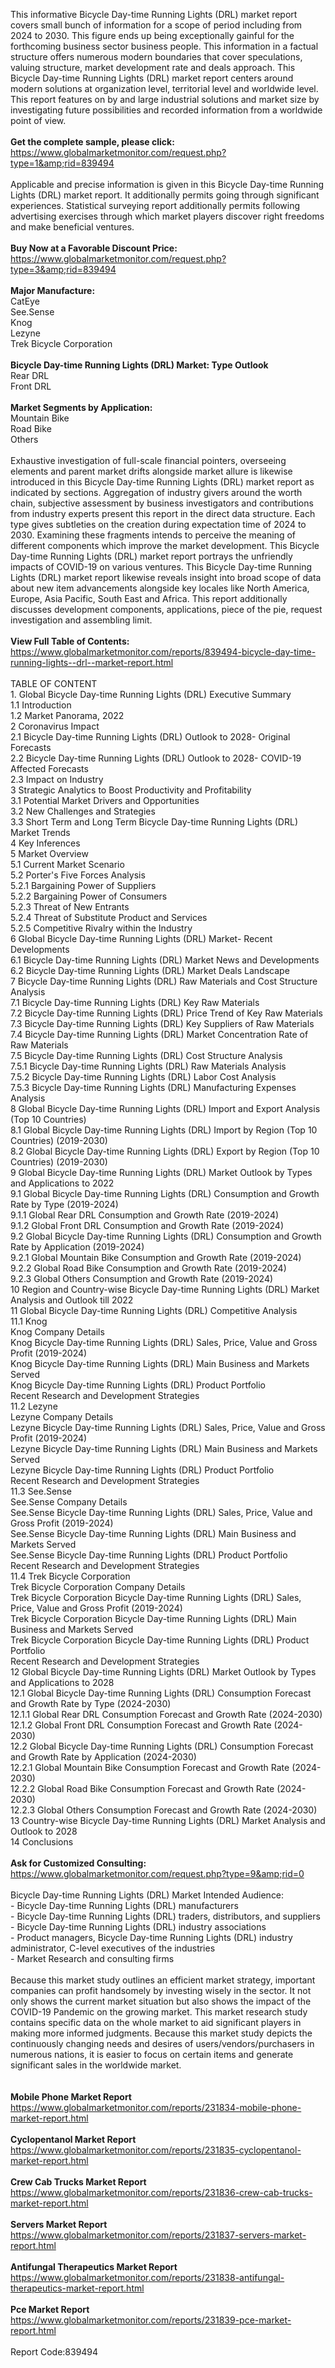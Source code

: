 This informative Bicycle Day-time Running Lights (DRL) market report covers small bunch of information for a scope of period including from 2024 to 2030. This figure ends up being exceptionally gainful for the forthcoming business sector business people. This information in a factual structure offers numerous modern boundaries that cover speculations, valuing structure, market development rate and deals approach. This Bicycle Day-time Running Lights (DRL) market report centers around modern solutions at organization level, territorial level and worldwide level. This report features on by and large industrial solutions and market size by investigating future possibilities and recorded information from a worldwide point of view.<br /><br /><strong>Get the complete sample, please click:</strong><br /><a href="https://www.globalmarketmonitor.com/request.php?type=1&amp;rid=839494">https://www.globalmarketmonitor.com/request.php?type=1&amp;rid=839494</a><br /><br />Applicable and precise information is given in this Bicycle Day-time Running Lights (DRL) market report. It additionally permits going through significant experiences. Statistical surveying report additionally permits following advertising exercises through which market players discover right freedoms and make beneficial ventures.<br /><br /><strong>Buy Now at a Favorable Discount Price:</strong><br /><a href="https://www.globalmarketmonitor.com/request.php?type=3&amp;rid=839494">https://www.globalmarketmonitor.com/request.php?type=3&amp;rid=839494</a><br /><br /><strong>Major Manufacture:</strong><br /> CatEye <br />See.Sense <br />Knog <br />Lezyne <br />Trek Bicycle Corporation <br /><br /><strong>Bicycle Day-time Running Lights (DRL) Market: Type Outlook</strong><br />Rear DRL <br />Front DRL <br /><br /><strong>Market Segments by Application:</strong><br />Mountain Bike <br />Road Bike <br />Others <br /><br />Exhaustive investigation of full-scale financial pointers, overseeing elements and parent market drifts alongside market allure is likewise introduced in this Bicycle Day-time Running Lights (DRL) market report as indicated by sections. Aggregation of industry givers around the worth chain, subjective assessment by business investigators and contributions from industry experts present this report in the direct data structure. Each type gives subtleties on the creation during expectation time of 2024 to 2030. Examining these fragments intends to perceive the meaning of different components which improve the market development. This Bicycle Day-time Running Lights (DRL) market report portrays the unfriendly impacts of COVID-19 on various ventures. This Bicycle Day-time Running Lights (DRL) market report likewise reveals insight into broad scope of data about new item advancements alongside key locales like North America, Europe, Asia Pacific, South East and Africa. This report additionally discusses development components, applications, piece of the pie, request investigation and assembling limit.<br /><br /><strong>View Full Table of Contents:</strong><br /><a href="https://www.globalmarketmonitor.com/reports/839494-bicycle-day-time-running-lights--drl--market-report.html">https://www.globalmarketmonitor.com/reports/839494-bicycle-day-time-running-lights--drl--market-report.html</a><br /><br />TABLE OF CONTENT<br />1. Global Bicycle Day-time Running Lights (DRL) Executive Summary<br />1.1 Introduction<br />1.2 Market Panorama, 2022<br />2 Coronavirus Impact<br />2.1 Bicycle Day-time Running Lights (DRL) Outlook to 2028- Original Forecasts<br />2.2 Bicycle Day-time Running Lights (DRL) Outlook to 2028- COVID-19 Affected Forecasts<br />2.3 Impact on Industry<br />3 Strategic Analytics to Boost Productivity and Profitability<br />3.1 Potential Market Drivers and Opportunities<br />3.2 New Challenges and Strategies<br />3.3 Short Term and Long Term Bicycle Day-time Running Lights (DRL) Market Trends<br />4 Key Inferences<br />5 Market Overview<br />5.1 Current Market Scenario<br />5.2 Porter's Five Forces Analysis<br />5.2.1 Bargaining Power of Suppliers<br />5.2.2 Bargaining Power of Consumers<br />5.2.3 Threat of New Entrants<br />5.2.4 Threat of Substitute Product and Services<br />5.2.5 Competitive Rivalry within the Industry<br />6 Global Bicycle Day-time Running Lights (DRL) Market- Recent Developments<br />6.1 Bicycle Day-time Running Lights (DRL) Market News and Developments<br />6.2 Bicycle Day-time Running Lights (DRL) Market Deals Landscape<br />7 Bicycle Day-time Running Lights (DRL) Raw Materials and Cost Structure Analysis<br />7.1 Bicycle Day-time Running Lights (DRL) Key Raw Materials<br />7.2 Bicycle Day-time Running Lights (DRL) Price Trend of Key Raw Materials<br />7.3 Bicycle Day-time Running Lights (DRL) Key Suppliers of Raw Materials<br />7.4 Bicycle Day-time Running Lights (DRL) Market Concentration Rate of Raw Materials<br />7.5 Bicycle Day-time Running Lights (DRL) Cost Structure Analysis<br />7.5.1 Bicycle Day-time Running Lights (DRL) Raw Materials Analysis<br />7.5.2 Bicycle Day-time Running Lights (DRL) Labor Cost Analysis<br />7.5.3 Bicycle Day-time Running Lights (DRL) Manufacturing Expenses Analysis<br />8 Global Bicycle Day-time Running Lights (DRL) Import and Export Analysis (Top 10 Countries)<br />8.1 Global Bicycle Day-time Running Lights (DRL) Import by Region (Top 10 Countries) (2019-2030)<br />8.2 Global Bicycle Day-time Running Lights (DRL) Export by Region (Top 10 Countries) (2019-2030)<br />9 Global Bicycle Day-time Running Lights (DRL) Market Outlook by Types and Applications to 2022<br />9.1 Global Bicycle Day-time Running Lights (DRL) Consumption and Growth Rate by Type (2019-2024)<br />9.1.1 Global Rear DRL Consumption and Growth Rate (2019-2024)<br />9.1.2 Global Front DRL Consumption and Growth Rate (2019-2024)<br />9.2 Global Bicycle Day-time Running Lights (DRL) Consumption and Growth Rate by Application (2019-2024)<br />9.2.1  Global Mountain Bike Consumption and Growth Rate (2019-2024)<br />9.2.2  Global Road Bike Consumption and Growth Rate (2019-2024)<br />9.2.3  Global Others Consumption and Growth Rate (2019-2024)<br />10 Region and Country-wise Bicycle Day-time Running Lights (DRL) Market Analysis and Outlook till 2022<br />11 Global Bicycle Day-time Running Lights (DRL) Competitive Analysis<br />11.1 Knog<br />Knog Company Details<br />Knog Bicycle Day-time Running Lights (DRL) Sales, Price, Value and Gross Profit (2019-2024)<br />Knog Bicycle Day-time Running Lights (DRL) Main Business and Markets Served<br />Knog Bicycle Day-time Running Lights (DRL) Product Portfolio<br />Recent Research and Development Strategies<br />11.2 Lezyne<br />Lezyne Company Details<br />Lezyne Bicycle Day-time Running Lights (DRL) Sales, Price, Value and Gross Profit (2019-2024)<br />Lezyne Bicycle Day-time Running Lights (DRL) Main Business and Markets Served<br />Lezyne Bicycle Day-time Running Lights (DRL) Product Portfolio<br />Recent Research and Development Strategies<br />11.3 See.Sense<br />See.Sense Company Details<br />See.Sense Bicycle Day-time Running Lights (DRL) Sales, Price, Value and Gross Profit (2019-2024)<br />See.Sense Bicycle Day-time Running Lights (DRL) Main Business and Markets Served<br />See.Sense Bicycle Day-time Running Lights (DRL) Product Portfolio<br />Recent Research and Development Strategies<br />11.4 Trek Bicycle Corporation<br />Trek Bicycle Corporation Company Details<br />Trek Bicycle Corporation Bicycle Day-time Running Lights (DRL) Sales, Price, Value and Gross Profit (2019-2024)<br />Trek Bicycle Corporation Bicycle Day-time Running Lights (DRL) Main Business and Markets Served<br />Trek Bicycle Corporation Bicycle Day-time Running Lights (DRL) Product Portfolio<br />Recent Research and Development Strategies<br />12 Global Bicycle Day-time Running Lights (DRL) Market Outlook by Types and Applications to 2028<br />12.1 Global Bicycle Day-time Running Lights (DRL) Consumption Forecast and Growth Rate by Type (2024-2030)<br />12.1.1 Global Rear DRL Consumption Forecast and Growth Rate (2024-2030)<br />12.1.2 Global Front DRL Consumption Forecast and Growth Rate (2024-2030)<br />12.2 Global Bicycle Day-time Running Lights (DRL) Consumption Forecast and Growth Rate by Application (2024-2030)<br />12.2.1 Global Mountain Bike Consumption Forecast and Growth Rate (2024-2030)<br />12.2.2 Global Road Bike Consumption Forecast and Growth Rate (2024-2030)<br />12.2.3 Global Others Consumption Forecast and Growth Rate (2024-2030)<br />13 Country-wise Bicycle Day-time Running Lights (DRL) Market Analysis and Outlook to 2028<br />14 Conclusions<br /><br /><strong>Ask for Customized Consulting:</strong><br /><a href="https://www.globalmarketmonitor.com/request.php?type=9&amp;rid=0">https://www.globalmarketmonitor.com/request.php?type=9&amp;rid=0</a><br /><br />Bicycle Day-time Running Lights (DRL) Market Intended Audience:<br />- Bicycle Day-time Running Lights (DRL) manufacturers<br />- Bicycle Day-time Running Lights (DRL) traders, distributors, and suppliers<br />- Bicycle Day-time Running Lights (DRL) industry associations<br />- Product managers, Bicycle Day-time Running Lights (DRL) industry administrator, C-level executives of the industries<br />- Market Research and consulting firms<br /><br />Because this market study outlines an efficient market strategy, important companies can profit handsomely by investing wisely in the sector. It not only shows the current market situation but also shows the impact of the COVID-19 Pandemic on the growing market. This market research study contains specific data on the whole market to aid significant players in making more informed judgments. Because this market study depicts the continuously changing needs and desires of users/vendors/purchasers in numerous nations, it is easier to focus on certain items and generate significant sales in the worldwide market.<br /><br /><strong><br /></strong><strong>Mobile Phone Market Report</strong><br /><a href="https://www.globalmarketmonitor.com/reports/231834-mobile-phone-market-report.html">https://www.globalmarketmonitor.com/reports/231834-mobile-phone-market-report.html</a><br /><br /><strong>Cyclopentanol Market Report</strong><br /><a href="https://www.globalmarketmonitor.com/reports/231835-cyclopentanol-market-report.html">https://www.globalmarketmonitor.com/reports/231835-cyclopentanol-market-report.html</a><br /><br /><strong>Crew Cab Trucks Market Report</strong><br /><a href="https://www.globalmarketmonitor.com/reports/231836-crew-cab-trucks-market-report.html">https://www.globalmarketmonitor.com/reports/231836-crew-cab-trucks-market-report.html</a><br /><br /><strong>Servers Market Report</strong><br /><a href="https://www.globalmarketmonitor.com/reports/231837-servers-market-report.html">https://www.globalmarketmonitor.com/reports/231837-servers-market-report.html</a><br /><br /><strong>Antifungal Therapeutics Market Report</strong><br /><a href="https://www.globalmarketmonitor.com/reports/231838-antifungal-therapeutics-market-report.html">https://www.globalmarketmonitor.com/reports/231838-antifungal-therapeutics-market-report.html</a><br /><br /><strong>Pce Market Report</strong><br /><a href="https://www.globalmarketmonitor.com/reports/231839-pce-market-report.html">https://www.globalmarketmonitor.com/reports/231839-pce-market-report.html</a><br /><br />Report Code:839494</p>
